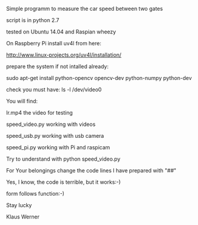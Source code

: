 
Simple programm to measure the car speed between two gates

script is in python 2.7

tested on Ubuntu 14.04 and Raspian wheezy

On Raspberry Pi install uv4l from here:

http://www.linux-projects.org/uv4l/installation/

prepare the system if not intalled already:

sudo apt-get install python-opencv opencv-dev python-numpy python-dev

check you must have: ls -l /dev/video0

You will find:

lr.mp4                  the video for testing

speed_video.py   working with videos

speed_usb.py      working with usb camera

speed_pi.py         working with Pi and raspicam

Try to understand with python speed_video.py

For Your belongings change the code lines I have prepared with "##"

Yes, I know, the code is terrible, but it works:-)

form follows function:-)

Stay lucky

Klaus Werner
